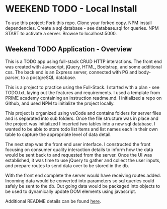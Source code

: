 # WEEKEND TODO - Local Install

To use this project:
Fork this repo.
Clone your forked copy.
NPM install dependencies.
Create a sql database - see database.sql for queries.
NPM START to activate a server.
Browse to localhost:5000.

## Weekend TODO Application - Overview

This is a TODO app using full-stack CRUD HTTP interactions. 
The front end was created with Javascript, jQuery, HTML, Bootstrap, and some additional css. 
The back end is an Express server, connected with PG and body-parser, to a postgreSQL database.

This is a project to practice using the Full-Stack. 
I started with a plan - see TODO.txt, laying out the features and requirements.
I used a template from PRIME academy containing an instruction readme.md.
I initialized a repo on Github, and used NPM to initialize the project locally.

This project is organized using vsCode and contains folders for server files and is separated into sub folders.
Once the file structure was in place and the project was initialized I inserted two tables into a new sql database. I wanted to be able to store todo list items and list names each in their own table to capture the appropriate level of data detail.

The next step was the front end user interface. I constructed the front focusing on consumer quality interaction  details to inform how the data would be sent back to and requested from the server.
Once the UI was established, it was time to use jQuery to gather and collect the user inputs, and prepare routes to send data over to be stored in the db. 

With the front end complete the server would have receiving routes added. Incoming data would be converted into parameters so sql queries could safely be sent to the db. Out going data would be packaged into objects to be used to dynamically update DOM elements using javascript.



Additional README details can be found [here](https://github.com/PrimeAcademy/readme-template/blob/master/README.md).
